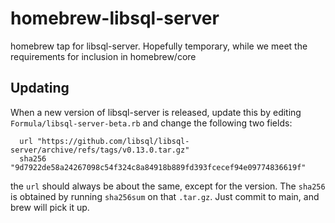# homebrew-libsql-server
homebrew tap for libsql-server. Hopefully temporary, while we meet the requirements for inclusion in homebrew/core


## Updating

When a new version of libsql-server is released, update this by editing `Formula/libsql-server-beta.rb`
and change the following two fields:

```
  url "https://github.com/libsql/libsql-server/archive/refs/tags/v0.13.0.tar.gz"
  sha256 "9d7922de58a24267098c54f324c8a84918b889fd393fcecef94e09774836619f"
```

the `url` should always be about the same, except for the version.
The `sha256` is obtained by running `sha256sum` on that `.tar.gz`.
Just commit to main, and brew will pick it up.
